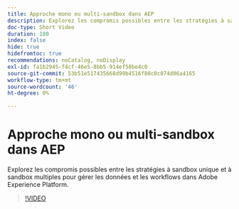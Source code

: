 ```yaml
---
title: Approche mono ou multi-sandbox dans AEP
description: Explorez les compromis possibles entre les stratégies à sandbox unique et à sandbox multiples pour gérer les données et les workflows dans Adobe Experience Platform.
doc-type: Short Video
duration: 180
index: false
hide: true
hidefromtoc: true
recommendations: noCatalog, noDisplay
exl-id: fa1b2945-f4cf-46e5-8bb5-914ef58be4c0
source-git-commit: 53b51e517435668d99b4516f80c0c074d06a4165
workflow-type: tm+mt
source-wordcount: '46'
ht-degree: 0%

---
```


# Approche mono ou multi-sandbox dans AEP

Explorez les compromis possibles entre les stratégies à sandbox unique et à sandbox multiples pour gérer les données et les workflows dans Adobe Experience Platform.

<!-- 62_S601_3442532_179_single-vs-multisandbox-approach-in-aep -->
>[!VIDEO](https://video.tv.adobe.com/v/3458324/?learn=on&enablevpops=true)
